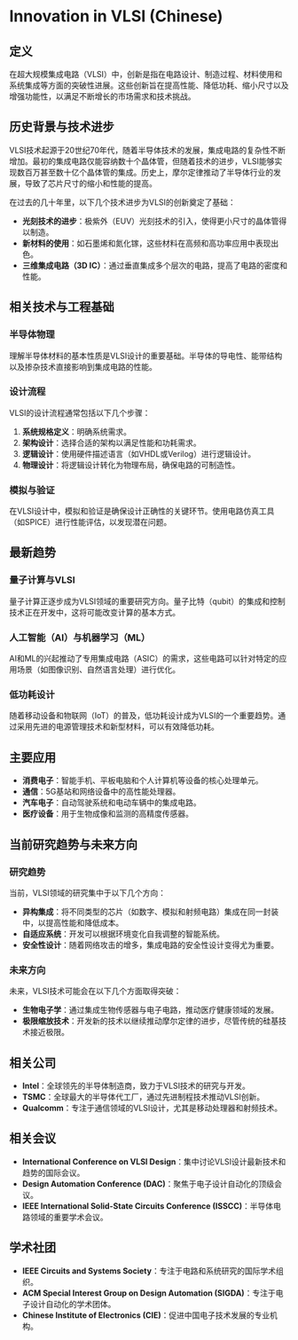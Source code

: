 # Innovation in VLSI (Chinese)

## 定义

在超大规模集成电路（VLSI）中，创新是指在电路设计、制造过程、材料使用和系统集成等方面的突破性进展。这些创新旨在提高性能、降低功耗、缩小尺寸以及增强功能性，以满足不断增长的市场需求和技术挑战。

## 历史背景与技术进步

VLSI技术起源于20世纪70年代，随着半导体技术的发展，集成电路的复杂性不断增加。最初的集成电路仅能容纳数十个晶体管，但随着技术的进步，VLSI能够实现数百万甚至数十亿个晶体管的集成。历史上，摩尔定律推动了半导体行业的发展，导致了芯片尺寸的缩小和性能的提高。

在过去的几十年里，以下几个技术进步为VLSI的创新奠定了基础：
- **光刻技术的进步**：极紫外（EUV）光刻技术的引入，使得更小尺寸的晶体管得以制造。
- **新材料的使用**：如石墨烯和氮化镓，这些材料在高频和高功率应用中表现出色。
- **三维集成电路（3D IC）**：通过垂直集成多个层次的电路，提高了电路的密度和性能。

## 相关技术与工程基础

### 半导体物理

理解半导体材料的基本性质是VLSI设计的重要基础。半导体的导电性、能带结构以及掺杂技术直接影响到集成电路的性能。

### 设计流程

VLSI的设计流程通常包括以下几个步骤：
1. **系统规格定义**：明确系统需求。
2. **架构设计**：选择合适的架构以满足性能和功耗需求。
3. **逻辑设计**：使用硬件描述语言（如VHDL或Verilog）进行逻辑设计。
4. **物理设计**：将逻辑设计转化为物理布局，确保电路的可制造性。

### 模拟与验证

在VLSI设计中，模拟和验证是确保设计正确性的关键环节。使用电路仿真工具（如SPICE）进行性能评估，以发现潜在问题。

## 最新趋势

### 量子计算与VLSI

量子计算正逐步成为VLSI领域的重要研究方向。量子比特（qubit）的集成和控制技术正在开发中，这将可能改变计算的基本方式。

### 人工智能（AI）与机器学习（ML）

AI和ML的兴起推动了专用集成电路（ASIC）的需求，这些电路可以针对特定的应用场景（如图像识别、自然语言处理）进行优化。

### 低功耗设计

随着移动设备和物联网（IoT）的普及，低功耗设计成为VLSI的一个重要趋势。通过采用先进的电源管理技术和新型材料，可以有效降低功耗。

## 主要应用

- **消费电子**：智能手机、平板电脑和个人计算机等设备的核心处理单元。
- **通信**：5G基站和网络设备中的高性能处理器。
- **汽车电子**：自动驾驶系统和电动车辆中的集成电路。
- **医疗设备**：用于生物成像和监测的高精度传感器。

## 当前研究趋势与未来方向

### 研究趋势

当前，VLSI领域的研究集中于以下几个方向：
- **异构集成**：将不同类型的芯片（如数字、模拟和射频电路）集成在同一封装中，以提高性能和降低成本。
- **自适应系统**：开发可以根据环境变化自我调整的智能系统。
- **安全性设计**：随着网络攻击的增多，集成电路的安全性设计变得尤为重要。

### 未来方向

未来，VLSI技术可能会在以下几个方面取得突破：
- **生物电子学**：通过集成生物传感器与电子电路，推动医疗健康领域的发展。
- **极限缩放技术**：开发新的技术以继续推动摩尔定律的进步，尽管传统的硅基技术接近极限。

## 相关公司

- **Intel**：全球领先的半导体制造商，致力于VLSI技术的研究与开发。
- **TSMC**：全球最大的半导体代工厂，通过先进制程技术推动VLSI创新。
- **Qualcomm**：专注于通信领域的VLSI设计，尤其是移动处理器和射频技术。

## 相关会议

- **International Conference on VLSI Design**：集中讨论VLSI设计最新技术和趋势的国际会议。
- **Design Automation Conference (DAC)**：聚焦于电子设计自动化的顶级会议。
- **IEEE International Solid-State Circuits Conference (ISSCC)**：半导体电路领域的重要学术会议。

## 学术社团

- **IEEE Circuits and Systems Society**：专注于电路和系统研究的国际学术组织。
- **ACM Special Interest Group on Design Automation (SIGDA)**：专注于电子设计自动化的学术团体。
- **Chinese Institute of Electronics (CIE)**：促进中国电子技术发展的专业机构。